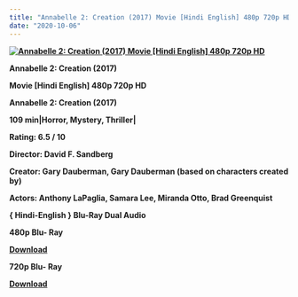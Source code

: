 ```yaml
---
title: "Annabelle 2: Creation (2017) Movie [Hindi English] 480p 720p HD"
date: "2020-10-06"
---
```


[**![Annabelle 2: Creation (2017) Movie [Hindi English] 480p 720p HD](https://1.bp.blogspot.com/-nRaBUrxsxbE/Xt49ECKofgI/AAAAAAAACtk/TteFAGkjjRwv08s7luCt4CbHBTjN1OOywCLcBGAsYHQ/s1600/annaba2.jpg "Annabelle 2: Creation (2017) Movie [Hindi English] 480p 720p HD")**](https://1.bp.blogspot.com/-nRaBUrxsxbE/Xt49ECKofgI/AAAAAAAACtk/TteFAGkjjRwv08s7luCt4CbHBTjN1OOywCLcBGAsYHQ/s1600/annaba2.jpg)

**Annabelle 2: Creation (2017)**

**Movie \[Hindi English\] 480p 720p HD**

**Annabelle 2: Creation (2017)**

**109 min|Horror, Mystery, Thriller|**

**Rating: 6.5 / 10** 

**Director: David F. Sandberg**

**Creator: Gary Dauberman, Gary Dauberman (based on characters created by)**

**Actors: Anthony LaPaglia, Samara Lee, Miranda Otto, Brad Greenquist**

 **{ Hindi-English } Blu-Ray Dual Audio**

**480p Blu- Ray**

**[Download](http://firebaselink.xyz/1241)** 

**720p Blu- Ray**

[**Download**](http://firebaselink.xyz/1242)
